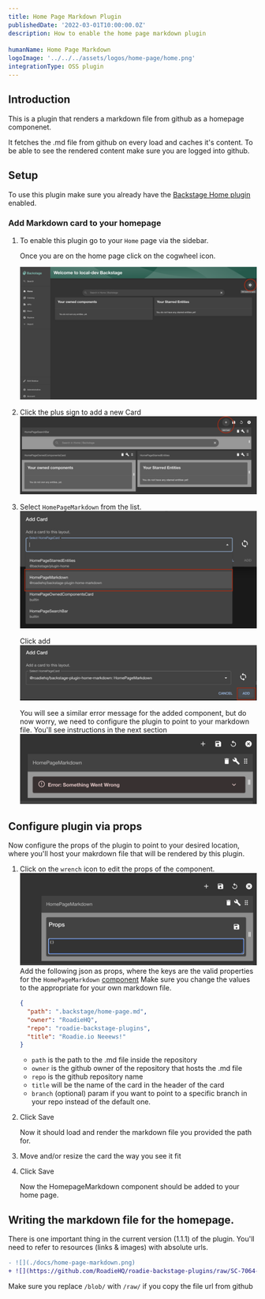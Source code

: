 ```yaml
---
title: Home Page Markdown Plugin
publishedDate: '2022-03-01T10:00:00.0Z'
description: How to enable the home page markdown plugin

humanName: Home Page Markdown
logoImage: '../../../assets/logos/home-page/home.png'
integrationType: OSS plugin
---
```


## Introduction

This is a plugin that renders a markdown file from github as a homepage componenet.

It fetches the .md file from github on every load and caches it's content.
To be able to see the rendered content make sure you are logged into github.

## Setup

To use this plugin make sure you already have the [Backstage Home plugin](https://github.com/backstage/backstage/blob/master/plugins/home/README.md) enabled.

### Add Markdown card to your homepage

1.  To enable this plugin go to your `Home` page via the sidebar.

    Once you are on the home page click on the cogwheel icon.

    ![cogwheel](home-page-cogwheel.png)

2.  Click the plus sign to add a new Card
    ![](add-card.png)

3.  Select `HomePageMarkdown` from the list.
    ![](select-homepagemarkdown.png)

    Click add
    ![](click-add.png)

    You will see a similar error message for the added component, but do now worry, we need to configure the plugin to point to your markdown file. You'll see instructions in the next section
    ![](error.png)

## Configure plugin via props

Now configure the props of the plugin to point to your desired location, where you'll host your makrdown file that will be rendered by this plugin.

1.  Click on the `wrench` icon to edit the props of the component.
    ![](props.png)
    Add the following json as props, where the keys are the valid properties for the `HomePageMarkdown` [component](https://www.npmjs.com/package/@roadiehq/backstage-plugin-home-markdown) Make sure you change the values to the appropriate for your own markdown file.

    ```json
    {
      "path": ".backstage/home-page.md",
      "owner": "RoadieHQ",
      "repo": "roadie-backstage-plugins",
      "title": "Roadie.io Neeews!"
    }
    ```

    - `path` is the path to the .md file inside the repository
    - `owner` is the github owner of the repository that hosts the .md file
    - `repo` is the github repository name
    - `title` will be the name of the card in the header of the card
    - `branch` (optional) param if you want to point to a specific branch in your repo instead of the default one.

2.  Click Save

    Now it should load and render the markdown file you provided the path for.

3.  Move and/or resize the card the way you see it fit

4.  Click Save

    Now the HomepageMarkdown component should be added to your home page.

## Writing the markdown file for the homepage.

There is one important thing in the current version (1.1.1) of the plugin. You'll need to refer to resources (links & images) with absolute urls.

```diff
- ![](./docs/home-page-markdown.png)
+ ![](https://github.com/RoadieHQ/roadie-backstage-plugins/raw/SC-7064-add-markdown-home-plugin/plugins/home/backstage-plugin-home-markdown/docs/home-page-markdown.png)
```

Make sure you replace `/blob/` with `/raw/` if you copy the file url from github
